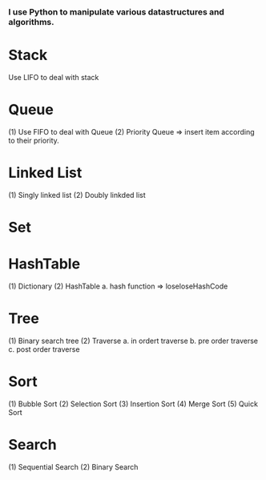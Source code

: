 ### I use Python to manipulate various datastructures and algorithms.

# Stack
Use LIFO to deal with stack

# Queue
(1) Use FIFO to deal with Queue
(2) Priority Queue => insert item according to their priority.

# Linked List
(1) Singly linked list 
(2) Doubly linkded list 

# Set 

# HashTable
(1) Dictionary
(2) HashTable 
  a. hash function => loseloseHashCode

# Tree
(1) Binary search tree
(2) Traverse 
  a. in ordert traverse
  b. pre order traverse
  c. post order traverse

# Sort 
(1) Bubble Sort
(2) Selection Sort
(3) Insertion Sort
(4) Merge Sort
(5) Quick Sort

# Search
(1) Sequential Search
(2) Binary Search